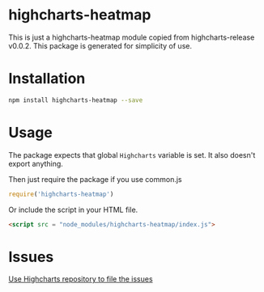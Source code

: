 # highcharts-heatmap
This is just a highcharts-heatmap module copied from highcharts-release v0.0.2.
This package is generated for simplicity of use.

# Installation
```bash
npm install highcharts-heatmap --save
```
# Usage
The package expects that global `Highcharts` variable is set.
It also doesn't export anything.

Then just require the package if you use common.js
```javascript
require('highcharts-heatmap')
```

Or include the script in your HTML file.
```html
<script src = "node_modules/highcharts-heatmap/index.js">
```
# Issues
[Use Highcharts repository to file the issues](https://github.com/highslide-software/highcharts.com/issues)


